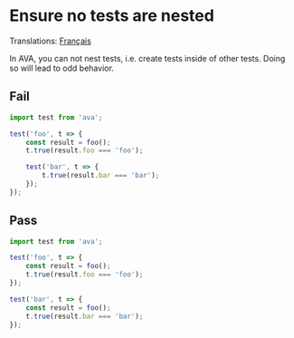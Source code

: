 # Ensure no tests are nested

Translations: [Français](https://github.com/avajs/ava-docs/blob/master/fr_FR/related/eslint-plugin-ava/docs/rules/no-nested-tests.md)

In AVA, you can not nest tests, i.e. create tests inside of other tests. Doing so will lead to odd behavior.


## Fail

```js
import test from 'ava';

test('foo', t => {
	const result = foo();
	t.true(result.foo === 'foo');

	test('bar', t => {
		t.true(result.bar === 'bar');
	});
});
```


## Pass

```js
import test from 'ava';

test('foo', t => {
	const result = foo();
	t.true(result.foo === 'foo');
});

test('bar', t => {
	const result = foo();
	t.true(result.bar === 'bar');
});
```
